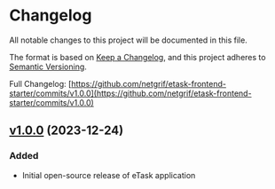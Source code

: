 # Changelog

All notable changes to this project will be documented in this file.

The format is based on [Keep a Changelog](https://keepachangelog.com/en/1.0.0/), and this project adheres
to [Semantic Versioning](https://semver.org/spec/v2.0.0.html).

Full Changelog: [https://github.com/netgrif/etask-frontend-starter/commits/v1.0.0](https://github.com/netgrif/etask-frontend-starter/commits/v1.0.0)

## [v1.0.0](https://github.com/netgrif/etask-frontend-starter/releases/tag/v1.0.0) (2023-12-24)

### Added

- Initial open-source release of eTask application

<!-- Template
## [version](https://github.com/netgrif/application-builder/releases/tag/v) (YYYY-MM-dd)
### Added
 - for new features.
### Changed
 - for changes in existing functionality.
### Deprecated
 - for soon-to-be removed features.
### Removed
 - for now removed features.
### Fixed
 - for any bug fixes.
### Security
 - in case of vulnerabilities.
-->

